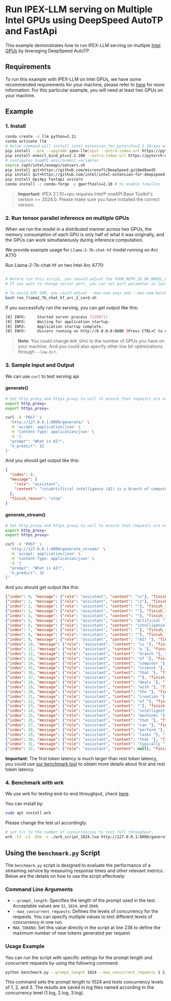 # Run IPEX-LLM serving on Multiple Intel GPUs using DeepSpeed AutoTP and FastApi

This example demonstrates how to run IPEX-LLM serving on multiple [Intel GPUs](../README.md) by leveraging DeepSpeed AutoTP.

## Requirements

To run this example with IPEX-LLM on Intel GPUs, we have some recommended requirements for your machine, please refer to [here](../README.md#recommended-requirements) for more information. For this particular example, you will need at least two GPUs on your machine.

## Example

### 1. Install

```bash
conda create -n llm python=3.11
conda activate llm
# below command will install intel_extension_for_pytorch==2.1.10+xpu as default
pip install --pre --upgrade ipex-llm[xpu] --extra-index-url https://pytorch-extension.intel.com/release-whl/stable/xpu/us/
pip install oneccl_bind_pt==2.1.100 --extra-index-url https://pytorch-extension.intel.com/release-whl/stable/xpu/us/
# configures OneAPI environment variables
source /opt/intel/oneapi/setvars.sh
pip install git+https://github.com/microsoft/DeepSpeed.git@ed8aed5
pip install git+https://github.com/intel/intel-extension-for-deepspeed.git@0eb734b
pip install mpi4py fastapi uvicorn
conda install -c conda-forge -y gperftools=2.10 # to enable tcmalloc
```

> **Important**: IPEX 2.1.10+xpu requires Intel® oneAPI Base Toolkit's version == 2024.0. Please make sure you have installed the correct version.

### 2. Run tensor parallel inference on multiple GPUs

When we run the model in a distributed manner across two GPUs, the memory consumption of each GPU is only half of what it was originally, and the GPUs can work simultaneously during inference computation.

We provide example usage for `Llama-2-7b-chat-hf` model running on Arc A770

Run Llama-2-7b-chat-hf on two Intel Arc A770:

```bash

# Before run this script, you should adjust the YOUR_REPO_ID_OR_MODEL_PATH in last line
# If you want to change server port, you can set port parameter in last line

# To avoid GPU OOM, you could adjust --max-num-seqs and --max-num-batched-tokens parameters in below script
bash run_llama2_7b_chat_hf_arc_2_card.sh
```

If you successfully run the serving, you can get output like this:

```bash
[0] INFO:     Started server process [120071]
[0] INFO:     Waiting for application startup.
[0] INFO:     Application startup complete.
[0] INFO:     Uvicorn running on http://0.0.0.0:8000 (Press CTRL+C to quit)
```

> **Note**: You could change `NUM_GPUS` to the number of GPUs you have on your machine. And you could also specify other low bit optimizations through `--low-bit`.

### 3. Sample Input and Output

We can use `curl` to test serving api

#### generate()

```bash
# Set http_proxy and https_proxy to null to ensure that requests are not forwarded by a proxy.
export http_proxy=
export https_proxy=

curl -X 'POST' \
  'http://127.0.0.1:8000/generate/' \
  -H 'accept: application/json' \
  -H 'Content-Type: application/json' \
  -d '{
  "prompt": "What is AI?",
  "n_predict": 32
}'
```

And you should get output like this:

```json
{
  "index": 0,
  "message": {
    "role": "assistant",
    "content": "\n\nArtificial intelligence (AI) is a branch of computer science that deals with the creation of intelligent machines that can perform tasks that typically "
  },
  "finish_reason": "stop"
}

```
#### generate_stream()
```bash
# Set http_proxy and https_proxy to null to ensure that requests are not forwarded by a proxy.
export http_proxy=
export https_proxy=

curl -X 'POST' \
  'http://127.0.0.1:8000/generate_stream/' \
  -H 'accept: application/json' \
  -H 'Content-Type: application/json' \
  -d '{
  "prompt": "What is AI?",
  "n_predict": 32
}'
```

And you should get output like this:
```json
{"index": 0, "message": {"role": "assistant", "content": "\n"}, "finish_reason": null}
{"index": 1, "message": {"role": "assistant", "content": "\n"}, "finish_reason": null}
{"index": 2, "message": {"role": "assistant", "content": ""}, "finish_reason": null}
{"index": 3, "message": {"role": "assistant", "content": ""}, "finish_reason": null}
{"index": 4, "message": {"role": "assistant", "content": ""}, "finish_reason": null}
{"index": 5, "message": {"role": "assistant", "content": "Artificial "}, "finish_reason": null}
{"index": 6, "message": {"role": "assistant", "content": "intelligence "}, "finish_reason": null}
{"index": 7, "message": {"role": "assistant", "content": ""}, "finish_reason": null}
{"index": 8, "message": {"role": "assistant", "content": ""}, "finish_reason": null}
{"index": 9, "message": {"role": "assistant", "content": "(AI) "}, "finish_reason": null}
{"index": 10, "message": {"role": "assistant", "content": "is "}, "finish_reason": null}
{"index": 11, "message": {"role": "assistant", "content": "a "}, "finish_reason": null}
{"index": 12, "message": {"role": "assistant", "content": "branch "}, "finish_reason": null}
{"index": 13, "message": {"role": "assistant", "content": "of "}, "finish_reason": null}
{"index": 14, "message": {"role": "assistant", "content": "computer "}, "finish_reason": null}
{"index": 15, "message": {"role": "assistant", "content": "science "}, "finish_reason": null}
{"index": 16, "message": {"role": "assistant", "content": "that "}, "finish_reason": null}
{"index": 17, "message": {"role": "assistant", "content": ""}, "finish_reason": null}
{"index": 18, "message": {"role": "assistant", "content": "deals "}, "finish_reason": null}
{"index": 19, "message": {"role": "assistant", "content": "with "}, "finish_reason": null}
{"index": 20, "message": {"role": "assistant", "content": "the "}, "finish_reason": null}
{"index": 21, "message": {"role": "assistant", "content": "creation "}, "finish_reason": null}
{"index": 22, "message": {"role": "assistant", "content": "of "}, "finish_reason": null}
{"index": 23, "message": {"role": "assistant", "content": ""}, "finish_reason": null}
{"index": 24, "message": {"role": "assistant", "content": "intelligent "}, "finish_reason": null}
{"index": 25, "message": {"role": "assistant", "content": "machines "}, "finish_reason": null}
{"index": 26, "message": {"role": "assistant", "content": "that "}, "finish_reason": null}
{"index": 27, "message": {"role": "assistant", "content": "can "}, "finish_reason": null}
{"index": 28, "message": {"role": "assistant", "content": "perform "}, "finish_reason": null}
{"index": 29, "message": {"role": "assistant", "content": "tasks "}, "finish_reason": null}
{"index": 30, "message": {"role": "assistant", "content": "that "}, "finish_reason": null}
{"index": 31, "message": {"role": "assistant", "content": "typically "}, "finish_reason": null}
{"index": 32, "message": {"role": "assistant", "content": null}, "finish_reason": "length"}


```

**Important**: The first token latency is much larger than rest token latency, you could use [our benchmark tool](https://github.com/intel-analytics/ipex-llm/blob/main/python/llm/dev/benchmark/README.md) to obtain more details about first and rest token latency.

### 4. Benchmark with wrk

We use wrk for testing end-to-end throughput, check [here](https://github.com/wg/wrk).

You can install by:
```bash
sudo apt install wrk
```

Please change the test url accordingly.

```bash
# set t/c to the number of concurrencies to test full throughput.
wrk -t1 -c1 -d5m -s ./wrk_script_1024.lua http://127.0.0.1:8000/generate/ --timeout 1m
```

## Using the `benchmark.py` Script

The `benchmark.py` script is designed to evaluate the performance of a streaming service by measuring response times and other relevant metrics. Below are the details on how to use the script effectively:

### Command Line Arguments
- `--prompt_length`: Specifies the length of the prompt used in the test. Acceptable values are `32`, `1024`, and `2048`.
- `--max_concurrent_requests`: Defines the levels of concurrency for the requests. You can specify multiple values to test different levels of concurrency in one run.
- `MAX_TOKENS`: Set this value directly in the script at line 238 to define the maximum number of new tokens generated per request.

### Usage Example
You can run the script with specific settings for the prompt length and concurrent requests by using the following command:

```bash
python benchmark.py --prompt_length 1024 --max_concurrent_requests 1 2 3
```

This command sets the prompt length to 1024 and tests concurrency levels of 1, 2, and 3. The results are saved in log files named according to the concurrency level (1.log, 2.log, 3.log).
